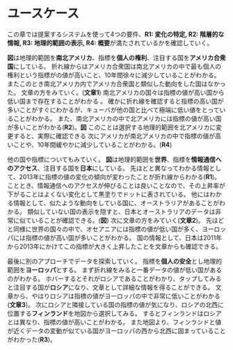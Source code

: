 # ユースケース

この章では提案するシステムを使って4つの要件、**R1: 変化の特定, R2: 階層的な情報, R3: 地理的範囲の表示, R4: 概要**が満たされているかを確認していく。

**図**は地理的範囲を**南北アメリカ**、指標を**個人の権利**、注目する国を**アメリカ合衆国**にしている。
折れ線からはアメリカ合衆国は南北アメリカの中で最も個人の権利という指標がの値が高いこと、10年間徐々に減少していることがわかる。
またこのとき南北アメリカ内でアメリカ合衆国と類似した動向をした国はなかった。
文章の方をみていく。(**文章1**)
南北アメリカの国々は指標の値が高い国から低い国まで存在することがわかる
。
確かに折れ線を確認すると指標の高い国が多いことがすぐにわかるが、キューバが他の国と比べて極端に低い値をとっていることがわかる。
また、南北アメリカの中で北アメリカには指標の値が高い国が多いことがわかる(**R2**)。**図**
このことは選択する地理的範囲を北アメリカに変更すると、実際に確認できる
次にアメリカが南北アメリカの中で指標の値が高いことや、10年間緩やかに減少していることがわかる。(**R4**)

他の国や指標についてもみていく。
**図**は地理的範囲を**世界**、指標を**情報通信へのアクセス**、注目する国を**日本**にしている。
先ほどと異なってわかる情報として、2013年に指標の値の変化の傾向が変わったことが折れ線からわかる(**R1**)。
こととき、情報通信へのアクセスが伸びることは良いことなので、その上昇率が下がることはよくない変化として黒塗りでドットに表されている。
他にはわかる情報として、似たような動向をしている国に、オーストラリアがあることがわかる。
類似していない国の表示を隠すと、日本とオーストラリアのデータは非常に似ていることが確認できる。(**図**)
次に文章の方をみていく(**文章2**)。
先ほどと同様に世界の国々の中で、オセアニアには指標の値が低い国が多く、ヨーロッパには指標の値が高い国が多いことがわかる。
国の情報として、日本は2011年から2013年にかけてこの指標が大きく上昇したことを文章からも確認できる。

最後に別のアプローチでデータを探索していく。
指標を**個人の安全**とし地理的範囲を**ヨーロッパ**とする。
まず折れ線をみると一番データの値が低い国があるのがわかる。
ホバーするとそれがロシアであることがわかり、タップしてみると注目する国が**ロシア**になり、文章として詳細な情報を得ることができる。
文章から、やはりロシアは指標の値がヨーロッパの中で非常に低いことがわかる(**文章3**)。
次にロシアと隣接している国の指標の値が気になり、ロシアの北西に位置する**フィンランド**を地図から選択してみる。
するとフィンランドはロシアとは異なり、指標の値が高いことがわかる。
また地図より、フィンランドと値が近くデータの変動が似ている国がヨーロッパの西から北西に固まっていることがわかった(**R3**)。